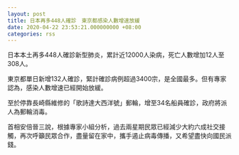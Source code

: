```yaml
---
layout: post
title: 日本再多448人確診　東京都感染人數增速放緩　
date: 2020-04-22 23:53:21.000000000 +08:00
categories: rss
---
```


日本本土再多448人確診新型肺炎，累計近12000人染病，死亡人數增加12人至308人。

東京都單日新增132人確診，緊計確診病例超過3400宗，是全國最多。但有專家認為，感染人數增速已經開始放緩。

至於停靠長崎縣維修的「歌詩達大西洋號」郵輪，增至34名船員確診，政府將派人為郵輪消毒。

首相安倍晉三說，根據專家小組分析，過去兩星期民眾已經減少大約六成社交接觸，再次呼籲民眾合作，盡量留在家中，攜手遏止病毒傳播，又希望盡快向國民派錢。
